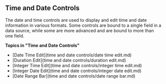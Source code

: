 ## Time and Date Controls

The date and time controls are used to display and edit time and date information in various formats. Some controls are bound to a single field in a data source, while some are more advanced and are bound to more than one field.

**Topics in "Time and Date Controls"**
* [Date Time Edit](time and date controls/date time edit.md)
* [Duration Edit](time and date controls/duration edit.md)
* [Integer Time Edit](time and date controls/integer time edit.md)
* [Integer Date Edit](time and date controls/integer date edit.md)
* [Date Range Bar](time and date controls/date range bar.md)